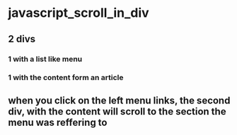 # javascript_scroll_in_div

## 2 divs
### 1 with a list like menu
### 1 with the content form an article

## when you click on the left menu links, the second div, with the content will scroll to the section the menu was reffering to

